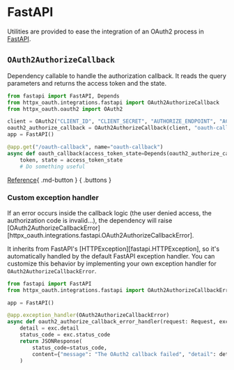 # FastAPI

Utilities are provided to ease the integration of an OAuth2 process in [FastAPI](https://fastapi.tiangolo.com/).

## `OAuth2AuthorizeCallback`

Dependency callable to handle the authorization callback. It reads the query parameters and returns the access token and the state.

```py
from fastapi import FastAPI, Depends
from httpx_oauth.integrations.fastapi import OAuth2AuthorizeCallback
from httpx_oauth.oauth2 import OAuth2

client = OAuth2("CLIENT_ID", "CLIENT_SECRET", "AUTHORIZE_ENDPOINT", "ACCESS_TOKEN_ENDPOINT")
oauth2_authorize_callback = OAuth2AuthorizeCallback(client, "oauth-callback")
app = FastAPI()

@app.get("/oauth-callback", name="oauth-callback")
async def oauth_callback(access_token_state=Depends(oauth2_authorize_callback)):
    token, state = access_token_state
    # Do something useful
```

[Reference](./reference/httpx_oauth.integrations.fastapi.md){ .md-button }
{ .buttons }

### Custom exception handler

If an error occurs inside the callback logic (the user denied access, the authorization code is invalid...), the dependency will raise [OAuth2AuthorizeCallbackError][httpx_oauth.integrations.fastapi.OAuth2AuthorizeCallbackError].

It inherits from FastAPI's [HTTPException][fastapi.HTTPException], so it's automatically handled by the default FastAPI exception handler. You can customize this behavior by implementing your own exception handler for `OAuth2AuthorizeCallbackError`.

```py
from fastapi import FastAPI
from httpx_oauth.integrations.fastapi import OAuth2AuthorizeCallbackError

app = FastAPI()

@app.exception_handler(OAuth2AuthorizeCallbackError)
async def oauth2_authorize_callback_error_handler(request: Request, exc: OAuth2AuthorizeCallbackError):
    detail = exc.detail
    status_code = exc.status_code
    return JSONResponse(
        status_code=status_code,
        content={"message": "The OAuth2 callback failed", "detail": detail},
    )
```
